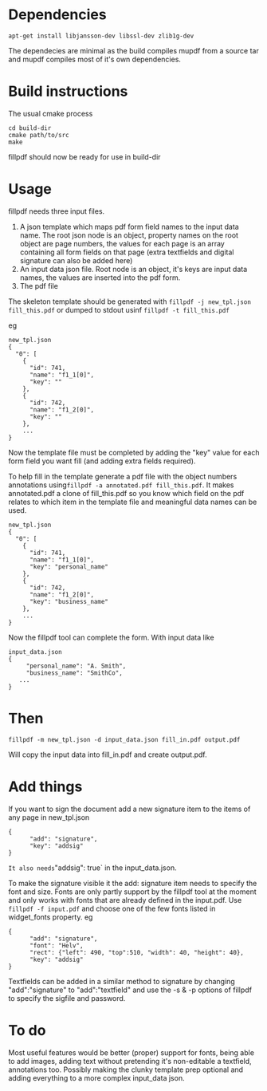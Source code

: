 # Dependencies

```apt-get install libjansson-dev libssl-dev zlib1g-dev```

The dependecies are minimal as the build compiles mupdf from a source tar and mupdf compiles most of it's own dependencies.

# Build instructions

The usual cmake process

```mkdir build-dir
cd build-dir
cmake path/to/src
make
```

fillpdf should now be ready for use in build-dir


# Usage

fillpdf needs three input files. 

1. A json template which maps pdf form field names to the input data name. The root json node is an object, property names on the root object are page numbers, the values for each page is an array containing all form fields on that page (extra textfields and digital signature can also be added here)
2. An input data json file. Root node is an object, it's keys are input data names, the values are inserted into the pdf form.
3. The pdf file

The skeleton template should be generated with `fillpdf -j new_tpl.json fill_this.pdf` or dumped to stdout usinf `fillpdf -t fill_this.pdf`

eg
```
new_tpl.json
{
  "0": [
    {
      "id": 741,
      "name": "f1_1[0]",
      "key": ""
    },
    {
      "id": 742,
      "name": "f1_2[0]",
      "key": ""
    },
    ...
}
```

Now the template file must be completed by adding the "key" value for each form field you want fill (and adding extra fields required).

To help fill in the template generate a pdf file with the object numbers annotations using`fillpdf -a annotated.pdf fill_this.pdf`. It makes annotated.pdf a clone of fill_this.pdf so you know which field on the pdf relates to which item in the template file and meaningful data names can be used.


```
new_tpl.json
{
  "0": [
    {
      "id": 741,
      "name": "f1_1[0]",
      "key": "personal_name"
    },
    {
      "id": 742,
      "name": "f1_2[0]",
      "key": "business_name"
    },
    ...
}
```

Now the fillpdf tool can complete the form. With input data like

```
input_data.json
{
	 "personal_name": "A. Smith", 
	 "business_name": "SmithCo",
   ...
}
```

# Then

```
fillpdf -m new_tpl.json -d input_data.json fill_in.pdf output.pdf
``` 

Will copy the input data into fill_in.pdf and create output.pdf.

# Add things
If you want to sign the document add a new signature item to the items of any page in new_tpl.json


```
{
      "add": "signature",
      "key": "addsig"
}
```
`
It also needs `"addsig": true` in the input_data.json. 

To make the signature visible it the add: signature item needs to specify the font and size. Fonts are only partly support by the fillpdf tool at the moment and only works with fonts that are already defined in the input.pdf. Use `fillpdf -f input.pdf` and choose one of the few fonts listed in widget_fonts property. eg

```
{
      "add": "signature",
      "font": "Helv",
      "rect": {"left": 490, "top":510, "width": 40, "height": 40},
      "key": "addsig"
}
```

Textfields can be added in a similar method to signature by changing "add":"signature" to "add":"textfield" and use the -s & -p options of fillpdf to specify the sigfile and password.

# To do
Most useful features would be better (proper) support for fonts, being able to add images, adding text without pretending it's non-editable a textfield, annotations too. Possibly making the clunky template prep optional and adding everything to a more complex input_data json. 
